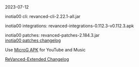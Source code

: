 2023-07-12
  
inotia00 cli: revanced-cli-2.22.1-all.jar  

inotia00 integrations: revanced-integrations-0.112.3-v0.112.3.apk  

inotia00 patches: revanced-patches-2.184.3.jar  
[inotia00 patches changelog](https://github.com/inotia00/revanced-patches/releases/tag/v2.184.3)  

Use [MicroG APK](https://github.com/inotia00/VancedMicroG/releases/latest/download/microg.apk) for YouTube and Music

[ReVanced-Extended Changelog](https://github.com/Kingsmanvn-Official/ReVanced-Extended/blob/main/changelog.md)
